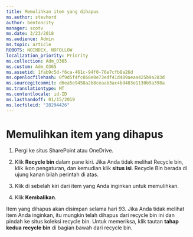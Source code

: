 ```yaml
---
title: Memulihkan item yang dihapus
ms.author: stevhord
author: bentoncity
manager: scotv
ms.date: 3/23/2018
ms.audience: Admin
ms.topic: article
ROBOTS: NOINDEX, NOFOLLOW
localization_priority: Priority
ms.collection: Adm_O365
ms.custom: Adm_O365
ms.assetid: 1fab9c5d-f6ca-461c-94f0-76e7cfb8a26d
ms.openlocfilehash: 0f9d5f4fc868e0e73edf41d489aeaa425b9a203d
ms.sourcegitcommit: d6ea5e9458a2b8ceaab3ac4bd483e1130b9a398a
ms.translationtype: MT
ms.contentlocale: id-ID
ms.lasthandoff: 01/15/2019
ms.locfileid: "28294426"
---
```

# <a name="restore-a-deleted-item"></a>Memulihkan item yang dihapus

1. Pergi ke situs SharePoint atau OneDrive.
    
2. Klik **Recycle bin** dalam pane kiri. Jika Anda tidak melihat Recycle bin, klik ikon pengaturan, dan kemudian klik **situs isi**. Recycle Bin berada di ujung kanan bilah perintah di atas.
    
3. Klik di sebelah kiri dari item yang Anda inginkan untuk memulihkan.
    
4. Klik **Kembalikan**.
    
Item yang dihapus akan disimpan selama hari 93. Jika Anda tidak melihat item Anda inginkan, itu mungkin telah dihapus dari recycle bin ini dan pindah ke situs koleksi recycle bin. Untuk memeriksa, klik tautan **tahap kedua recycle bin** di bagian bawah dari recycle bin. 
  

